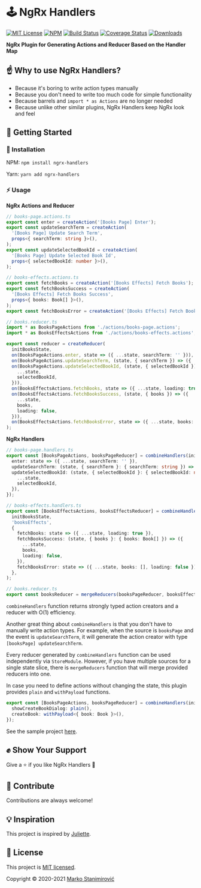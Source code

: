 # 🕹️ NgRx Handlers

[![MIT License](https://img.shields.io/badge/license-MIT-blue.svg)](./LICENSE)
[![NPM](https://img.shields.io/npm/v/ngrx-handlers)](https://www.npmjs.com/package/ngrx-handlers)
[![Build Status](https://travis-ci.org/markostanimirovic/ngrx-handlers.svg?branch=master)](https://travis-ci.org/markostanimirovic/ngrx-handlers)
[![Coverage Status](https://coveralls.io/repos/github/markostanimirovic/ngrx-handlers/badge.svg?branch=master)](https://coveralls.io/github/markostanimirovic/ngrx-handlers)
[![Downloads](https://img.shields.io/npm/dt/ngrx-handlers)](https://npmcharts.com/compare/ngrx-handlers?interval=30)

**NgRx Plugin for Generating Actions and Reducer Based on the Handler Map**

## ☝️ Why to use NgRx Handlers?

- Because it's boring to write action types manually
- Because you don't need to write too much code for simple functionality
- Because barrels and `import * as Actions` are no longer needed
- Because unlike other similar plugins, NgRx Handlers keep NgRx look and feel

## 🚀 Getting Started

### 🔧 Installation

NPM: `npm install ngrx-handlers`

Yarn: `yarn add ngrx-handlers`

### ⚡ Usage

**NgRx Actions and Reducer**

```typescript
// books-page.actions.ts
export const enter = createAction('[Books Page] Enter');
export const updateSearchTerm = createAction(
  '[Books Page] Update Search Term',
  props<{ searchTerm: string }>(),
);
export const updateSelectedBookId = createAction(
  '[Books Page] Update Selected Book Id',
  props<{ selectedBookId: number }>(),
);

// books-effects.actions.ts
export const fetchBooks = createAction('[Books Effects] Fetch Books');
export const fetchBooksSuccess = createAction(
  '[Books Effects] Fetch Books Success',
  props<{ books: Book[] }>(),
);
export const fetchBooksError = createAction('[Books Effects] Fetch Books Error');

// books.reducer.ts
import * as BooksPageActions from './actions/books-page.actions';
import * as BooksEffectsActions from './actions/books-effects.actions';

export const reducer = createReducer(
  initBooksState,
  on(BooksPageActions.enter, state => ({ ...state, searchTerm: '' })),
  on(BooksPageActions.updateSearchTerm, (state, { searchTerm }) => ({ ...state, searchTerm })),
  on(BooksPageActions.updateSelectedBookId, (state, { selectedBookId }) => ({
    ...state,
    selectedBookId,
  })),
  on(BooksEffectsActions.fetchBooks, state => ({ ...state, loading: true })),
  on(BooksEffectsActions.fetchBooksSuccess, (state, { books }) => ({
    ...state,
    books,
    loading: false,
  })),
  on(BooksEffectsActions.fetchBooksError, state => ({ ...state, books: [], loading: false })),
);
```

**NgRx Handlers**

```typescript
// books-page.handlers.ts
export const [BooksPageActions, booksPageReducer] = combineHandlers(initBooksState, 'booksPage', {
  enter: state => ({ ...state, searchTerm: '' }),
  updateSearchTerm: (state, { searchTerm }: { searchTerm: string }) => ({ ...state, searchTerm }),
  updateSelectedBookId: (state, { selectedBookId }: { selectedBookId: number }) => ({
    ...state,
    selectedBookId,
  }),
});

// books-effects.handlers.ts
export const [BooksEffectsActions, booksEffectsReducer] = combineHandlers(
  initBooksState,
  'booksEffects',
  {
    fetchBooks: state => ({ ...state, loading: true }),
    fetchBooksSuccess: (state, { books }: { books: Book[] }) => ({
      ...state,
      books,
      loading: false,
    }),
    fetchBooksError: state => ({ ...state, books: [], loading: false }),
  },
);

// books.reducer.ts
export const booksReducer = mergeReducers(booksPageReducer, booksEffectsReducer);
```

`combineHandlers` function returns strongly typed action creators and a reducer with O(1) efficiency.

Another great thing about `combineHandlers` is that you don't have to manually write action types.
For example, when the source is `booksPage` and the event is `updateSearchTerm`, it will generate
the action creator with type `[booksPage] updateSearchTerm`.

Every reducer generated by `combineHandlers` function can be used independently via `StoreModule`.
However, if you have multiple sources for a single state slice, there is `mergeReducers` function that
will merge provided reducers into one.

In case you need to define actions without changing the state, this plugin provides `plain` and
`withPayload` functions.

```typescript
export const [BooksPageActions, booksPageReducer] = combineHandlers(initBooksState, 'booksPage', {
  showCreateBookDialog: plain(),
  createBook: withPayload<{ book: Book }>(),
});
```

See the sample project [here](https://github.com/markostanimirovic/ngrx-handlers/tree/master/projects/playground).

## ✊ Show Your Support

Give a ⭐ if you like NgRx Handlers 🙂

## 🤝 Contribute

Contributions are always welcome!

## 💡 Inspiration

This project is inspired by [Juliette](https://github.com/markostanimirovic/juliette).

## 📝 License

This project is [MIT licensed](./LICENSE).

Copyright © 2020-2021 [Marko Stanimirović](https://github.com/markostanimirovic)
